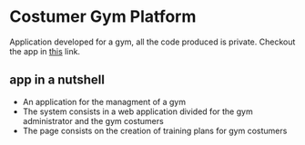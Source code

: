 # Costumer Gym Platform

Application developed for a gym, all the code produced is private. Checkout the app in [this](https://http://crffv-gym.com/) link.

## app in a nutshell
* An application for the managment of a gym
* The system consists in a web application divided for the gym administrator and the gym costumers
* The page consists on the creation of training plans for gym costumers

